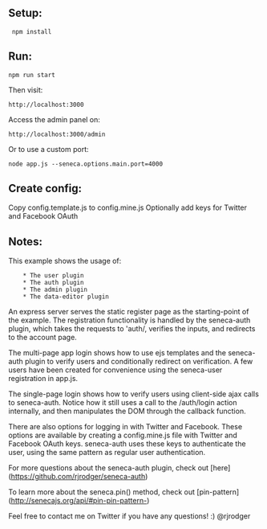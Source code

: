 ## Setup:
```
 npm install
```

## Run:
```
npm run start
```

Then visit:
```
http://localhost:3000
```
Access the admin panel on:
```
http://localhost:3000/admin
```

Or to use a custom port:
```
node app.js --seneca.options.main.port=4000
```
## Create config:

Copy config.template.js to config.mine.js
Optionally add keys for Twitter and Facebook OAuth

## Notes:

This example shows the usage of:

		* The user plugin
		* The auth plugin
		* The admin plugin
		* The data-editor plugin

An express server serves the static register page as the starting-point
of the example.  The registration functionality is handled by the seneca-auth
plugin, which takes the requests to 'auth/, verifies the inputs, and redirects to the account page.

The multi-page app login shows how to use ejs templates and the seneca-auth
plugin to verify users and conditionally redirect on verification.  A few 
users have been created for convenience using the seneca-user registration
in app.js.

The single-page login shows how to verify users using client-side ajax calls
to seneca-auth.  Notice how it still uses a call to the /auth/login action 
internally, and then manipulates the DOM through the callback function.

There are also options for logging in with Twitter and Facebook.  These 
options are available by creating a config.mine.js file with Twitter and 
Facebook OAuth keys.  seneca-auth uses these keys to authenticate the user,
using the same pattern as regular user authentication.

For more questions about the seneca-auth plugin, check out [here]
(https://github.com/rjrodger/seneca-auth)

To learn more about the seneca.pin() method, check out [pin-pattern]
(http://senecajs.org/api/#pin-pin-pattern-) 

Feel free to contact me on Twitter if you have any questions! :) @rjrodger



